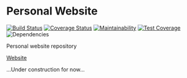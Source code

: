 # Personal Website

[![Build Status](https://travis-ci.org/igorexec/website.svg?branch=master)](https://travis-ci.org/igorexec/website)
[![Coverage Status](https://coveralls.io/repos/github/igorexec/website/badge.svg?branch=master)](https://coveralls.io/github/igorexec/website?branch=master)
[![Maintainability](https://api.codeclimate.com/v1/badges/ad0eaf0037aa8cc5d366/maintainability)](https://codeclimate.com/github/igorexec/website/maintainability)
[![Test Coverage](https://api.codeclimate.com/v1/badges/ad0eaf0037aa8cc5d366/test_coverage)](https://codeclimate.com/github/igorexec/website/test_coverage)
![Dependencies](https://david-dm.org/igorexec/website.svg?branch=master)

Personal website repository

[Website](https://igordev.info/)

...Under construction for now...
